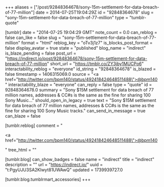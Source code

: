 +++
aliases = ["/post/92848364678/sony-15m-settlement-for-data-breach-of-77-million"]
date = 2014-07-25T19:04:29Z
id = "92848364678"
slug = "sony-15m-settlement-for-data-breach-of-77-million"
type = "tumblr-quote"

[tumblr]
date = "2014-07-25 19:04:29 GMT"
note_count = 0.0
can_reblog = false
can_like = false
slug = "sony-15m-settlement-for-data-breach-of-77-million"
format = "html"
reblog_key = "oTv3j1z7"
is_blocks_post_format = false
display_avatar = true
state = "published"
blog_name = "indirect"
is_blaze_pending = false
post_url = "https://indirect.io/post/92848364678/sony-15m-settlement-for-data-breach-of-77-million"
short_url = "https://tmblr.co/ZY3jby1MUCPo6"
interactability_reblog = "everyone"
id_string = "92848364678"
is_blazed = false
timestamp = 1406315069.0
source = "<a href=\"http://twitter.com/bpm140/status/492418424648511488\">@bpm140</a>"
interactability_blaze = "everyone"
can_reply = false
type = "quote"
id = 92848364678.0
summary = "Sony $15M settlement for data breach of 77 million names, addresses & CC#s is the same as the fine for sharing 100 Sony Music..."
should_open_in_legacy = true
text = "Sony $15M settlement for data breach of 77 million names, addresses &amp; CC#s is the same as the fine for sharing 100 Sony Music tracks."
can_send_in_message = true
can_blaze = false

[tumblr.reblog]
comment = "<p><a href=\"http://twitter.com/bpm140/status/492418424648511488\">@bpm140</a></p>"
tree_html = ""

[tumblr.blog]
can_show_badges = false
name = "indirect"
title = "indirect"
description = ""
url = "https://indirect.io/"
uuid = "t:PgyUJU3SA2Klwyt81UWAwQ"
updated = 1739939727.0

[tumblr.blog.tumblrmart_accessories]
+++
